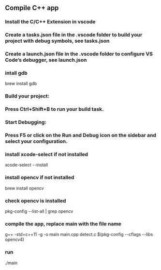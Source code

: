 ## Compile C++ app

### Install the C/C++ Extension in vscode

### Create a tasks.json file in the .vscode folder to build your project with debug symbols, see tasks.json

### Create a launch.json file in the .vscode folder to configure VS Code’s debugger, see launch.json

### intall gdb

brew install gdb

### Build your project:

### Press Ctrl+Shift+B to run your build task.

### Start Debugging:

### Press F5 or click on the Run and Debug icon on the sidebar and select your configuration.

### install xcode-select if not installed

xcode-select --install

### install opencv if not installed

brew install opencv

### check opencv is installed

pkg-config --list-all | grep opencv

### compile the app, replace main with the file name

g++ -std=c++11 -g -o main main.cpp detect.c $(pkg-config --cflags --libs opencv4)

### run

./main
